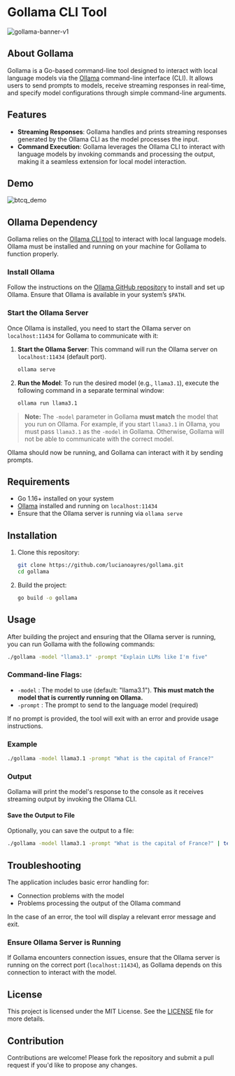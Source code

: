 # Gollama CLI Tool

![gollama-banner-v1](https://github.com/user-attachments/assets/6dec07fd-2adb-4eb8-8e67-5b2d9445c209)

## About Gollama

Gollama is a Go-based command-line tool designed to interact with local language models via the [Ollama](https://github.com/jmorganca/ollama) command-line interface (CLI). It allows users to send prompts to models, receive streaming responses in real-time, and specify model configurations through simple command-line arguments.

## Features
- **Streaming Responses**: Gollama handles and prints streaming responses generated by the Ollama CLI as the model processes the input.
- **Command Execution**: Gollama leverages the Ollama CLI to interact with language models by invoking commands and processing the output, making it a seamless extension for local model interaction.

## Demo

![btcq_demo](https://github.com/user-attachments/assets/180b8196-d1d2-44b9-95f3-19deeed4d808)

## Ollama Dependency

Gollama relies on the [Ollama CLI tool](https://github.com/jmorganca/ollama) to interact with local language models. Ollama must be installed and running on your machine for Gollama to function properly.

### Install Ollama

Follow the instructions on the [Ollama GitHub repository](https://github.com/jmorganca/ollama) to install and set up Ollama. Ensure that Ollama is available in your system’s `$PATH`.

### Start the Ollama Server

Once Ollama is installed, you need to start the Ollama server on `localhost:11434` for Gollama to communicate with it:

1. **Start the Ollama Server**: This command will run the Ollama server on `localhost:11434` (default port).
   ```bash
   ollama serve
   ```

2. **Run the Model**: To run the desired model (e.g., `llama3.1`), execute the following command in a separate terminal window:
   ```bash
   ollama run llama3.1
   ```

> **Note:** The `-model` parameter in Gollama **must match** the model that you run on Ollama. For example, if you start `llama3.1` in Ollama, you must pass `llama3.1` as the `-model` in Gollama. Otherwise, Gollama will not be able to communicate with the correct model.

Ollama should now be running, and Gollama can interact with it by sending prompts.

## Requirements

- Go 1.16+ installed on your system
- [Ollama](https://github.com/jmorganca/ollama) installed and running on `localhost:11434`
- Ensure that the Ollama server is running via `ollama serve`

## Installation

1. Clone this repository:

   ```bash
   git clone https://github.com/lucianoayres/gollama.git
   cd gollama
   ```

2. Build the project:

   ```bash
   go build -o gollama
   ```

## Usage

After building the project and ensuring that the Ollama server is running, you can run Gollama with the following commands:

```bash
./gollama -model "llama3.1" -prompt "Explain LLMs like I'm five"
```

### Command-line Flags:

- `-model` : The model to use (default: "llama3.1"). **This must match the model that is currently running on Ollama.**
- `-prompt` : The prompt to send to the language model (required)

If no prompt is provided, the tool will exit with an error and provide usage instructions.

### Example

```bash
./gollama -model llama3.1 -prompt "What is the capital of France?"
```

### Output

Gollama will print the model's response to the console as it receives streaming output by invoking the Ollama CLI.

#### Save the Output to File

Optionally, you can save the output to a file:

```bash
./gollama -model llama3.1 -prompt "What is the capital of France?" | tee answer.txt
```

## Troubleshooting

The application includes basic error handling for:
- Connection problems with the model
- Problems processing the output of the Ollama command

In the case of an error, the tool will display a relevant error message and exit.

### Ensure Ollama Server is Running

If Gollama encounters connection issues, ensure that the Ollama server is running on the correct port (`localhost:11434`), as Gollama depends on this connection to interact with the model.

## License

This project is licensed under the MIT License. See the [LICENSE](LICENSE) file for more details.

## Contribution

Contributions are welcome! Please fork the repository and submit a pull request if you'd like to propose any changes.
